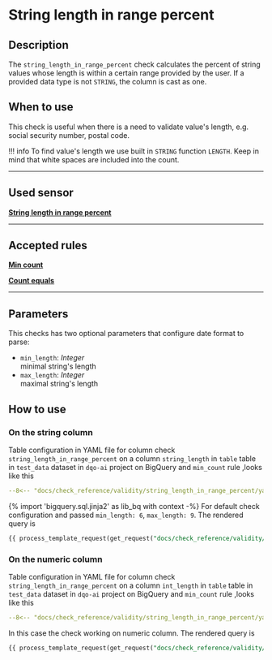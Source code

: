 # String length in range percent
## Description

The `string_length_in_range_percent` check calculates the percent of string values whose length is within
a certain range provided by the user.
If a provided data type is not `STRING`, the column is cast as one.




## When to use
This check is useful when there is a need to validate value's length, e.g. social security number, postal code.

!!! info
    To find value's length we use built in `STRING` function `LENGTH`. Keep in mind that white spaces are 
    included into the count.

___

## Used sensor

[__String length in range percent__](../../../sensor_reference/validity/string_length_in_range_percent/string_length_in_range_percent.md)
___
## Accepted rules
[__Min count__](../../../rule_reference/comparison/min_count.md)

[__Count equals__](../../../rule_reference/comparison/count_equals.md)

___

## Parameters
This checks has two optional parameters that configure date format to parse:

- `min_length`: _Integer_
  <br/>minimal string's length
- `max_length`: _Integer_
  <br/>maximal string's length


## How to use
### On the string column
Table configuration in YAML file for column check `string_length_in_range_percent` on a column `string_length` in `table`
table in `test_data` dataset in `dqo-ai` project on BigQuery and `min_count` rule ,looks like this
```yaml hl_lines="16-29" linenums="1"
--8<-- "docs/check_reference/validity/string_length_in_range_percent/yamls/default_configuration.yaml"
```
{% import 'bigquery.sql.jinja2' as lib_bq with context -%}
For default check configuration and passed `min_length: 6`, `max_length: 9`. The rendered query is
```SQL
{{ process_template_request(get_request("docs/check_reference/validity/string_length_in_range_percent/requests/default_configuration.json")) }}
```
### On the numeric column
Table configuration in YAML file for column check `string_length_in_range_percent` on a column `int_length` in `table`
table in `test_data` dataset in `dqo-ai` project on BigQuery and `min_count` rule ,looks like this
```yaml hl_lines="16-29" linenums="1"
--8<-- "docs/check_reference/validity/string_length_in_range_percent/yamls/check_on_numeric_column.yaml"
```
In this case the check working on numeric column. The rendered query is
```SQL
{{ process_template_request(get_request("docs/check_reference/validity/string_length_in_range_percent/requests/check_on_numeric_column.json")) }}
```